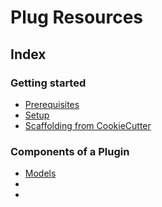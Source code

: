 # Plug Resources

## Index

### Getting started
* [Prerequisites](./prerequisites.md)
* [Setup](./setup.md)
* [Scaffolding from CookieCutter](./cookie-cutter.md)

### Components of a Plugin
* [Models]('./models.md')
*
*
